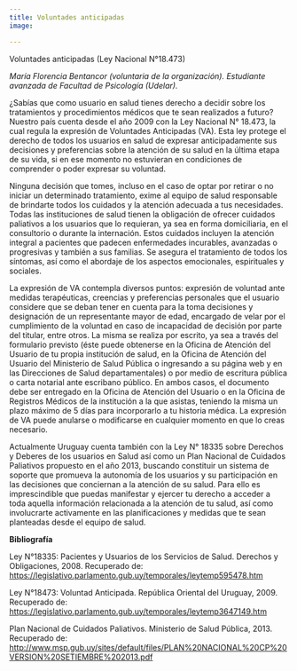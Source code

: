 ```yaml
---
title: Voluntades anticipadas
image: 

---
```


<p class="f4 b lh-title mb2 primary pt4">Voluntades anticipadas (Ley Nacional N°18.473)</p>

_María Florencia Bentancor (voluntaria de la organización). Estudiante avanzada de Facultad de Psicología (Udelar)._


¿Sabías que como usuario en salud tienes derecho a decidir sobre los tratamientos y procedimientos médicos que te sean realizados a futuro? Nuestro país cuenta desde el año 2009 con la Ley Nacional N° 18.473, la cual regula la expresión de Voluntades Anticipadas (VA). Esta ley protege el derecho de todos los usuarios en salud de expresar anticipadamente sus  decisiones y preferencias sobre la atención de su salud en la última etapa de su vida, si en ese momento no estuvieran en condiciones de comprender o poder expresar su voluntad.

Ninguna decisión que tomes, incluso en el caso de optar por retirar o no iniciar un determinado tratamiento, exime al equipo de salud responsable de brindarte todos los cuidados y la atención adecuada a tus necesidades. Todas las instituciones de salud tienen la obligación de ofrecer cuidados paliativos a los usuarios que lo requieran, ya sea en forma domiciliaria, en el consultorio o durante la internación. Estos cuidados incluyen la atención integral a pacientes que padecen enfermedades incurables, avanzadas o progresivas y también a sus familias. Se asegura el tratamiento de todos los síntomas, así como el abordaje de los aspectos emocionales, espirituales y sociales.

La expresión de VA contempla diversos puntos: expresión de voluntad ante medidas terapéuticas, creencias y preferencias personales que el usuario considere  que se deban tener en cuenta para la toma decisiones y designación de un representante mayor de edad, encargado de velar por el cumplimiento de la voluntad en caso de incapacidad de decisión por parte del titular, entre otros. La misma se realiza por escrito, ya sea a través  del formulario previsto (éste puede obtenerse en la Oficina de Atención del Usuario de tu propia institución de salud, en la Oficina de Atención del Usuario del Ministerio de Salud Pública o ingresando a su página web y en las Direcciones de Salud departamentales) o por medio de escritura pública o carta notarial ante escribano público. En ambos casos, el documento debe ser entregado en la Oficina de Atención del Usuario o en la Oficina de Registros Médicos de la institución a la que asistas, teniendo la misma un plazo máximo de 5 días para incorporarlo a tu historia médica. La expresión de VA puede anularse o modificarse en cualquier momento en que lo creas necesario.

Actualmente Uruguay cuenta también con la Ley N° 18335 sobre Derechos y Deberes de los usuarios en Salud así como un Plan Nacional de Cuidados Paliativos propuesto en el año 2013, buscando constituir un sistema de soporte que promueva la autonomía de los usuarios y su participación en las decisiones que conciernan a la atención de su salud. Para ello es imprescindible que puedas manifestar y ejercer tu derecho a acceder a toda aquella información relacionada a la atención de tu salud, así como involucrarte activamente en las planificaciones y medidas que te sean planteadas desde el equipo de salud.



**Bibliografía**

Ley N°18335: Pacientes y Usuarios de los Servicios de Salud. Derechos y Obligaciones, 2008. Recuperado de: https://legislativo.parlamento.gub.uy/temporales/leytemp595478.htm

Ley N°18473: Voluntad Anticipada. República Oriental del Uruguay, 2009. Recuperado de: https://legislativo.parlamento.gub.uy/temporales/leytemp3647149.htm

Plan Nacional de Cuidados Paliativos. Ministerio de Salud Pública, 2013. Recuperado de: http://www.msp.gub.uy/sites/default/files/PLAN%20NACIONAL%20CP%20VERSION%20SETIEMBRE%202013.pdf
